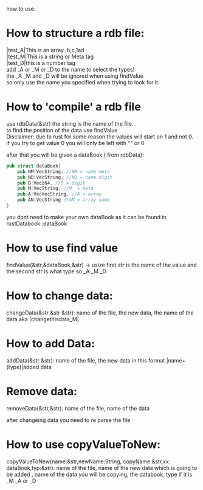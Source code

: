 how to use:  

# How to structure a rdb file:  
|test_A|This is an array ,b,c,1ad  
|test_M|This is a string or Meta tag   
|test_D|this is a number tag  
add _A or _M or _D to the name to select the types!  
the _A _M and _D will be ignored when using findValue  
so only use the name you specified when trying to look for it.  
  
# How to 'compile' a rdb file  
use rdbData(&str) the string is the name of the file.  
to find the position of the data use findValue  
Disclaimer: due to rust for some reason the values will start on 1 and not 0.  
if you try to get value 0 you will only be left with "" or 0  
  
after that you will be given a dataBook ( from rdbData):  
```rust
pub struct dataBook{  
    pub NM:VecString, //NM = name meta  
    pub ND:VecString, //ND = name digit  
    pub D:Veci64, //D = digit  
    pub M:VecString, //M  = meta  
    pub A:VecVecString, //A = array  
    pub AN:VecString //AN = array name  
}
```
you dont need to make your own dataBook as it can be found in rustDatabook::dataBook  
  
# How to use find value  
 findValue(&str,&dataBook,&str) -> usize first str is the name of the value and the second str is what type so _A _M _D  

# How to change data:
changeData(&str &str &str): name of the file, the new data, the name of the data aka |changethisdata_M|

# How to add Data:
addData(&str &str): name of the file, the new data in this format |name+(type)|added data

# Remove data:
removeData(&str,&str): name of the file, name of the data

after changeing  data you need to re parse the file
  
# How to use copyValueToNew:  
copyValueToNew(name:&str,newName:String, copyName:&str,xx: dataBook,typ:&str): name of the file, name of the new data which is going to be added  , name of the data you will be copying, the databook, type if it is _M _A or _D  
